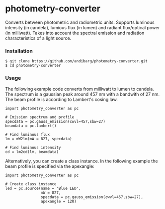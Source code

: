 # photometry-converter
Converts between photometric and radiometric units. Supports luminous intensity (in candela), lumious flux (in lumen) and radiant flux/optical power (in milliwatt). Takes into account the spectral emission and radiation characteristics of a light source.

### Installation
```
$ git clone https://github.com/andibarg/photometry-converter.git
$ cd photometry-converter
```

### Usage
The following example code converts from milliwatt to lumen to candela. The spectrum is a gaussian peak around 457 nm with a bandwith of 27 nm. The beam profile is according to Lambert's cosing law.
```
import photometry_converter as pc

# Emission spectrum and profile
specdata = pc.gauss_emission(cwvl=457,sbw=27)
beamdata = pc.lambert()

# Find luminous flux
lm = mW2lm(mW = 827, specdata)

# Find luminous intensity
cd = lm2cd(lm, beamdata)
```
Alternatively, you can create a class instance. In the following example the beam profile is specified via the apexangle:
```
import photometry_converter as pc

# Create class instance
led = pc.source(name = 'Blue LED',
                mW = 827,
                specdata = pc.gauss_emission(cwvl=457,sbw=27),
                apexangle = 120)
```
